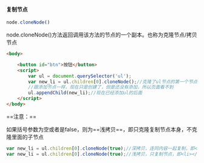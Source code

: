 #### 复制节点

```js
node.cloneNode()
```

node.cloneNode()方法返回调用该方法的节点的一个副本。也称为克隆节点/拷贝节点

```html
<body>

    <button id="btn">按钮</button>
    <script>
        var ul = document.querySelector('ul');
        var new_li = ul.children[0].cloneNode();//克隆了ul节点的第一个节点
        //跟添加节点一样，现在只是创建了，但是还没有添加，所以页面看不到
        ul.appendChild(new_li);//现在已经添加ul的后面
    </script>
</body>
```

==注意：==

如果括号参数为空或者是false，则为==浅拷贝==，即只克隆复制节点本身，不克隆里面的子节点

```js
var new_li = ul.children[0].cloneNode(true);//深拷贝，连同内容一起复制，即<li>1</li>
var new_li = ul.children[0].cloneNode(true);//浅拷贝，只复制节点，即<li></li>
```

